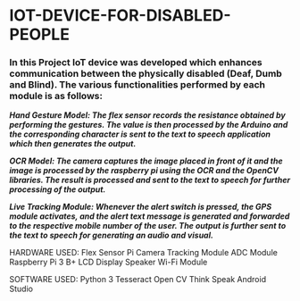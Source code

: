 # IOT-DEVICE-FOR-DISABLED-PEOPLE



### In this Project IoT device was developed which enhances communication between the physically disabled (Deaf, Dumb and Blind). The various functionalities performed by each module is as follows:

***Hand Gesture Model: The flex sensor records the resistance obtained by performing the gestures. The value is then processed by the Arduino and the corresponding character is sent to the text to speech application which then generates the output.***

***OCR Model: The camera captures the image placed in front of it and the image is processed by the raspberry pi using the OCR and the OpenCV libraries. The result is processed and sent to the text to speech for further processing of the output.***

***Live Tracking Module: Whenever the alert switch is pressed, the GPS module activates, and the alert text message is generated and forwarded to the respective mobile number of the user. The output is further sent to the text to speech for generating an audio and visual.***

HARDWARE USED:
Flex Sensor 
Pi Camera
Tracking Module 
ADC Module
Raspberry Pi 3 B+
LCD Display
Speaker 
Wi-Fi Module

SOFTWARE USED:
Python 3
Tesseract 
Open CV
Think Speak
Android Studio 


